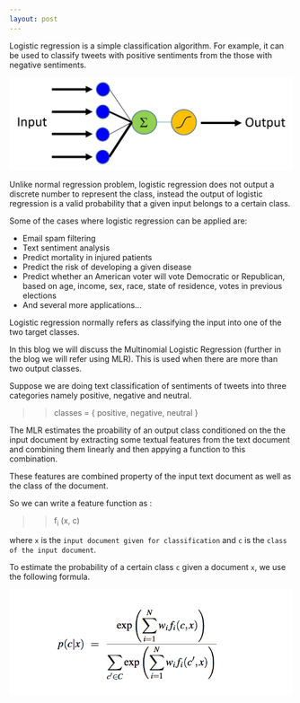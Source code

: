 ```yaml
---
layout: post
---
```


Logistic regression is a simple classification algorithm. For example, it can be used to classify
tweets with positive sentiments from the those with negative sentiments.

<img src="/assets/logistic_regression.jpeg">


Unlike normal regression problem, logistic regression does not output a discrete number to represent
the class, instead the output of logistic regression is a valid probability that a given input belongs
to a certain class.

Some of the cases where logistic regression can be applied are:
<ul>
	<li>Email spam filtering</li>
	<li>Text sentiment analysis</li>
	<li>Predict mortality in injured patients</li>
	<li>Predict the risk of developing a given disease</li>
	<li>Predict whether an American voter will vote Democratic or Republican, based on age, income, sex, race, state of residence, votes in previous elections</li>
	<li>And several more applications...</li>
</ul>

Logistic regression normally refers as classifying the input into one of the two target classes.

In this blog we will discuss the Multinomial Logistic Regression (further in the blog we will refer using MLR). This is used when there are more than
two output classes.

Suppose we are doing text classification of sentiments of tweets into three categories namely positive,
negative and neutral.

>> classes = { positive, negative, neutral }

The MLR estimates the proability of an output class conditioned on the the input document by extracting
some textual features from the text document and combining them linearly and then appying a function to
this combination.

These features are combined property of the input text document as well as the class of the document.

So we can write a feature function as :
>> f<sub>i</sub> (x, c)

where 
`x` is the `input document given for classification` and `c` is the `class of the input document`.

To estimate the probability of a certain class `c` given a document `x`, we use the following formula.

<img src="/assets/formula.png">
